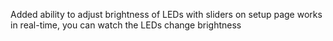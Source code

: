 Added ability to adjust brightness of LEDs with sliders on setup page
works in real-time, you can watch the LEDs change brightness
